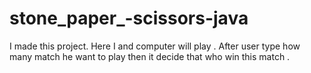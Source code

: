 # stone_paper_-scissors-java
I made this project. Here I and computer will play . After user type how many match he want to play then it decide that who win this match .

